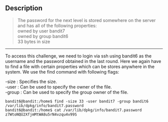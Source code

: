 ## Description

> The password for the next level is stored somewhere on the server and has all of the following properties:  
  owned by user bandit7  
  owned by group bandit6  
  33 bytes in size  
---

To access this challenge, we need to login via ssh using bandit6 as the username and the password obtained in the last round. Here we again have to find a file with certain properties which can be stores anywhere in the system.
We use the find command with following flags:  

  -size : Specifies the size.  
  -user : Can be used to specify the owner of the file.  
  -group : Can be used to specify the group owner of the file.  

    bandit6@bandit:/home$ find -size 33 -user bandit7 -group bandit6
    /var/lib/dpkg/info/bandit7.password
    bandit6@bandit:/home$ cat /var/lib/dpkg/info/bandit7.password
    z7WtoNQU2XfjmMtWA8u5rN4vzqu4v99S
